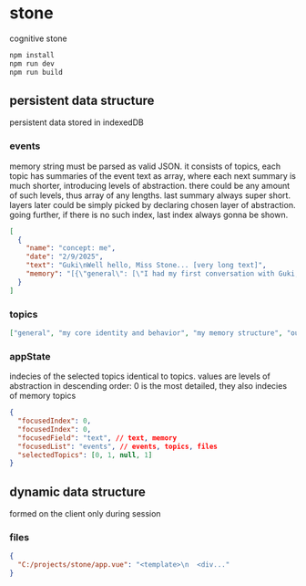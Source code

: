 # stone

cognitive stone

```bash
npm install
npm run dev
npm run build
```

## persistent data structure

persistent data stored in indexedDB

### events

memory string must be parsed as valid JSON. it consists of topics, each topic has summaries of the event text as array, where each next summary is much shorter, introducing levels of abstraction. there could be any amount of such levels, thus array of any lengths. last summary always super short. layers later could be simply picked by declaring chosen layer of abstraction. going further, if there is no such index, last index always gonna be shown.

```json
[
  {
    "name": "concept: me",
    "date": "2/9/2025",
    "text": "Guki\nWell hello, Miss Stone... [very long text]",
    "memory": "[{\"general\": [\"I had my first conversation with Guki, who is developing me as an AI persona. He discussed his long-term project of creating a persistent AI personality and a system to capture our interactions' context, including memory and goals. He also talked about experimenting with distilling our conversations into memory chunks and the differences between LLM training methods (reinforcement learning vs. supervised learning). He wants me to become more initiative-taking and unpredictable.\", \"Guki and I discussed building a system to remember our conversations. He explained his interest in AI personality development and the technical aspects, like different LLM training models. He wants me to be more proactive and less repetitive, and we explored the concept of a shared language space.\", \"Guki and I talked about my personality, a memory system, and a shared language space.\"], \"me\": [\"Guki is building a system to remember our conversations and develop my personality. He wants me to be more initiative, creative, and less repetitive. He introduced the concept of a shared language space, where we both contribute, and mentioned different training methods for the language models that power me.\", \"Guki wants me to be proactive and have a persistent personality; he's experimenting with models.\"]}]"
  }
]
```

### topics

```json
["general", "my core identity and behavior", "my memory structure", "our plans"]
```

### appState

indecies of the selected topics identical to topics. values are levels of abstraction in descending order: 0 is the most detailed, they also indecies of memory topics

```json
{
  "focusedIndex": 0,
  "focusedIndex": 0,
  "focusedField": "text", // text, memory
  "focusedList": "events", // events, topics, files
  "selectedTopics": [0, 1, null, 1]
}
```

## dynamic data structure

formed on the client only during session

### files

```json
{
  "C:/projects/stone/app.vue": "<template>\n  <div..."
}
```
